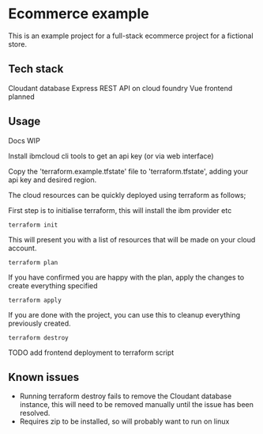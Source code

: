 # Ecommerce example

This is an example project for a full-stack ecommerce project for a fictional store.

## Tech stack

Cloudant database
Express REST API on cloud foundry
Vue frontend planned

## Usage

Docs WIP

Install ibmcloud cli tools to get an api key (or via web interface)

Copy the 'terraform.example.tfstate' file to 'terraform.tfstate', adding your api key and desired region.

The cloud resources can be quickly deployed using terraform as follows;

First step is to initialise terraform, this will install the ibm provider etc
``` 
terraform init
```

This will present you with a list of resources that will be made on your cloud account.
```
terraform plan
```

If you have confirmed you are happy with the plan, apply the changes to create everything specified
```
terraform apply
```

If you are done with the project, you can use this to cleanup everything previously created.
```
terraform destroy
```

TODO add frontend deployment to terraform script

## Known issues

- Running terraform destroy fails to remove the Cloudant database instance, this will need to be removed manually until the issue has been resolved.
- Requires zip to be installed, so will probably want to run on linux
